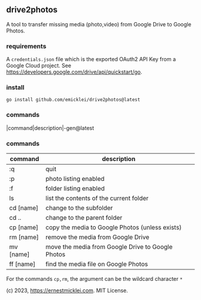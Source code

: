 ## drive2photos

A tool to transfer missing media (photo,video) from Google Drive to Google Photos.


### requirements

A `credentials.json` file which is the exported OAuth2 API Key from a Google Cloud project.
See https://developers.google.com/drive/api/quickstart/go.


### install

    go install github.com/emicklei/drive2photos@latest

### commands

|command|description|-gen@latest

### commands

|command|description|
|----|----|
|:q  |quit|
|:p  |photo listing enabled|
|:f  |folder listing enabled|
|ls  |list the contents of the current folder|
|cd [name] | change to the subfolder |
|cd .. | change to the parent folder |
|cp [name] | copy the media to Google Photos (unless exists)
|rm [name] | remove the media from Google Drive
|mv [name] | move the media from Google Drive to Google Photos
|ff [name] | find the media file on Google Photos

For the commands `cp,rm`, the argument can be the wildcard character `*`

(c) 2023, https://ernestmicklei.com. MIT License.